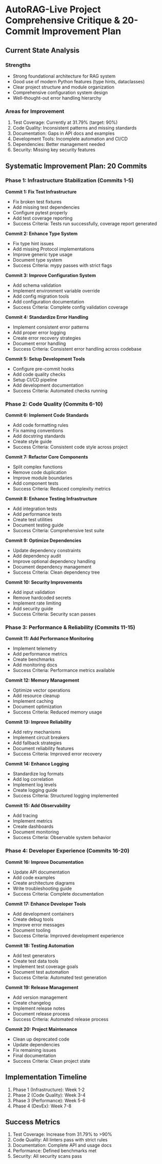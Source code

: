 # AutoRAG-Live Project Comprehensive Critique & 20-Commit Improvement Plan

## Current State Analysis

### Strengths
- Strong foundational architecture for RAG system
- Good use of modern Python features (type hints, dataclasses)
- Clear project structure and module organization
- Comprehensive configuration system design
- Well-thought-out error handling hierarchy

### Areas for Improvement

1. Test Coverage: Currently at 31.79% (target: 90%)
2. Code Quality: Inconsistent patterns and missing standards
3. Documentation: Gaps in API docs and examples
4. Development Tools: Incomplete automation and CI/CD
5. Dependencies: Better management needed
6. Security: Missing key security features

## Systematic Improvement Plan: 20 Commits

### Phase 1: Infrastructure Stabilization (Commits 1-5)

**Commit 1: Fix Test Infrastructure**
- Fix broken test fixtures
- Add missing test dependencies
- Configure pytest properly
- Add test coverage reporting
- Success Criteria: Tests run successfully, coverage report generated

**Commit 2: Enhance Type System**
- Fix type hint issues
- Add missing Protocol implementations
- Improve generic type usage
- Document type system
- Success Criteria: mypy passes with strict flags

**Commit 3: Improve Configuration System**
- Add schema validation
- Implement environment variable override
- Add config migration tools
- Add configuration documentation
- Success Criteria: Complete config validation coverage

**Commit 4: Standardize Error Handling**
- Implement consistent error patterns
- Add proper error logging
- Create error recovery strategies
- Document error handling
- Success Criteria: Consistent error handling across codebase

**Commit 5: Setup Development Tools**
- Configure pre-commit hooks
- Add code quality checks
- Setup CI/CD pipeline
- Add development documentation
- Success Criteria: Automated checks running

### Phase 2: Code Quality (Commits 6-10)

**Commit 6: Implement Code Standards**
- Add code formatting rules
- Fix naming conventions
- Add docstring standards
- Create style guide
- Success Criteria: Consistent code style across project

**Commit 7: Refactor Core Components**
- Split complex functions
- Remove code duplication
- Improve module boundaries
- Add component tests
- Success Criteria: Reduced complexity metrics

**Commit 8: Enhance Testing Infrastructure**
- Add integration tests
- Add performance tests
- Create test utilities
- Document testing guide
- Success Criteria: Comprehensive test suite

**Commit 9: Optimize Dependencies**
- Update dependency constraints
- Add dependency audit
- Improve optional dependency handling
- Document dependency management
- Success Criteria: Clean dependency tree

**Commit 10: Security Improvements**
- Add input validation
- Remove hardcoded secrets
- Implement rate limiting
- Add security guide
- Success Criteria: Security scan passes

### Phase 3: Performance & Reliability (Commits 11-15)

**Commit 11: Add Performance Monitoring**
- Implement telemetry
- Add performance metrics
- Create benchmarks
- Add monitoring docs
- Success Criteria: Performance metrics available

**Commit 12: Memory Management**
- Optimize vector operations
- Add resource cleanup
- Implement caching
- Document optimization
- Success Criteria: Reduced memory usage

**Commit 13: Improve Reliability**
- Add retry mechanisms
- Implement circuit breakers
- Add fallback strategies
- Document reliability features
- Success Criteria: Improved error recovery

**Commit 14: Enhance Logging**
- Standardize log formats
- Add log correlation
- Implement log levels
- Create logging guide
- Success Criteria: Structured logging implemented

**Commit 15: Add Observability**
- Add tracing
- Implement metrics
- Create dashboards
- Document monitoring
- Success Criteria: Observable system behavior

### Phase 4: Developer Experience (Commits 16-20)

**Commit 16: Improve Documentation**
- Update API documentation
- Add code examples
- Create architecture diagrams
- Write troubleshooting guide
- Success Criteria: Complete documentation

**Commit 17: Enhance Developer Tools**
- Add development containers
- Create debug tools
- Improve error messages
- Document tooling
- Success Criteria: Improved development experience

**Commit 18: Testing Automation**
- Add test generators
- Create test data tools
- Implement test coverage goals
- Document test automation
- Success Criteria: Automated test generation

**Commit 19: Release Management**
- Add version management
- Create changelog
- Implement release notes
- Document release process
- Success Criteria: Automated release process

**Commit 20: Project Maintenance**
- Clean up deprecated code
- Update dependencies
- Fix remaining issues
- Final documentation
- Success Criteria: Clean project state

## Implementation Timeline

1. Phase 1 (Infrastructure): Week 1-2
2. Phase 2 (Code Quality): Week 3-4
3. Phase 3 (Performance): Week 5-6
4. Phase 4 (DevEx): Week 7-8

## Success Metrics

1. Test Coverage: Increase from 31.79% to >90%
2. Code Quality: All linters pass with strict rules
3. Documentation: Complete API and usage docs
4. Performance: Defined benchmarks met
5. Security: All security scans pass
